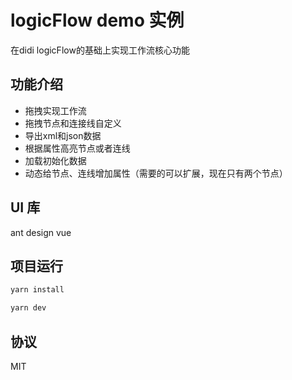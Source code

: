 # logicFlow demo 实例

在didi logicFlow的基础上实现工作流核心功能



## 功能介绍

- 拖拽实现工作流
- 拖拽节点和连接线自定义
- 导出xml和json数据
- 根据属性高亮节点或者连线
- 加载初始化数据
- 动态给节点、连线增加属性（需要的可以扩展，现在只有两个节点）

## UI 库

ant design vue

## 项目运行

```sh
yarn install

yarn dev

```

## 协议
MIT
